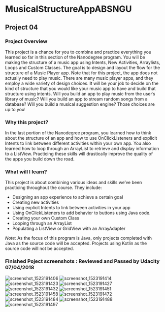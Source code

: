 # MusicalStructureAppABSNGU
## Project 04


### Project Overview

This project is a chance for you to combine and practice everything you learned so far in this section of the Nanodegree program. 
You will be making the structure of a music app using Intents, New Activities, Arraylists, Loops and Custom Classes.
The goal is to design and layout the flow for the structure of a Music Player app. 
Note that for this project, the app does not actually need to play music. 
There are many music player apps, and they employ a wide variety of design choices. 
It will be your job to decide on the kind of structure that you would like your music app to have and build that structure using intents. 
Will you build an app to play music from the user’s library of music? Will you build an app to stream random songs from a database?
Will you build a musical suggestion engine? Those choices are up to you! 

### Why this project?

In the last portion of the Nanodegree program, you learned how to think about the structure of an app 
and how to use OnClickListeners and explicit Intents to link between different activities within your own app. 
You also learned how to loop through an ArrayList to retrieve and display information to a ListView. 
Practicing these skills will drastically improve the quality of the apps you build down the road. 

### What will I learn?

This project is about combining various ideas and skills we’ve been practicing throughout the course. They include:

- Designing an app experience to achieve a certain goal
- Creating new activities
- Using explicit Intents to link between activities in your app
- Using OnClickListeners to add behavior to buttons using Java code.
- Creating your own Custom Class
- Looping through an ArrayList
- Populating a ListView or GridView with an ArrayAdapter

*Note:* As the focus of this program is Java, only projects completed with Java as the source code will be accepted.
Projects using Kotlin as the source code will not be accepted. 

### Finished Poject screenshots : Reviewed and Passed by Udacity  07/04/2018


![screenshot_1523191406](https://user-images.githubusercontent.com/31923567/38467636-a92393f6-3b33-11e8-8024-9ac117d86dd2.png)
![screenshot_1523191414](https://user-images.githubusercontent.com/31923567/38467637-a93d4288-3b33-11e8-90bf-2f5a9b30bb91.png)
![screenshot_1523191423](https://user-images.githubusercontent.com/31923567/38467638-a9541616-3b33-11e8-8c96-6589939b54e9.png)
![screenshot_1523191427](https://user-images.githubusercontent.com/31923567/38467639-a9693f5a-3b33-11e8-89ce-e7987b8ee6c0.png)
![screenshot_1523191432](https://user-images.githubusercontent.com/31923567/38467640-a97fd972-3b33-11e8-9a05-845f56632591.png)
![screenshot_1523191451](https://user-images.githubusercontent.com/31923567/38467641-a9988332-3b33-11e8-9720-33b552dab497.png)
![screenshot_1523191458](https://user-images.githubusercontent.com/31923567/38467642-a9afe1ee-3b33-11e8-9a0b-f438bc7ccc2c.png)
![screenshot_1523191472](https://user-images.githubusercontent.com/31923567/38467644-a9c76292-3b33-11e8-8904-40616c3a8edb.png)
![screenshot_1523191484](https://user-images.githubusercontent.com/31923567/38467645-a9dec6f8-3b33-11e8-8f10-3ac9fe0c108d.png)
![screenshot_1523191488](https://user-images.githubusercontent.com/31923567/38467646-aa02b504-3b33-11e8-9b1e-67f4cf1262fe.png)
![screenshot_1523191497](https://user-images.githubusercontent.com/31923567/38467647-aa267c64-3b33-11e8-82bf-ce49ba9b0dde.png)
